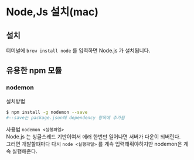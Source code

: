 # Node,Js 설치(mac)
## 설치 
터미널에 <code>brew install node</code> 를 입력하면 Node.js 가 설치됩니다.
## 유용한 npm 모듈
### nodemon
설치방법
```bash
$ npm install -g nodemon --save 
#--save는 package.json에 dependency 항목에 추가됨
```
사용법 <code>nodemon <실행파일></code>  
Node.js 는 싱글스레드 기반이여서 에러 한번만 일어나면 서버가 다운이 되버린다.  
그러면 개발할떄마다 다시 <code>node <실행파일></code> 를 계속 입력해줘야하지만 nodemon은 계속 실행해준다.